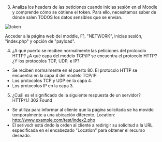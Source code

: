 3. Analiza los headers de las peticiones cuando inicias sesión en el Moodle y comprende
cómo se obtiene el token. Para ello, necesitamos saber de dónde salen TODOS los
datos sensibles que se envían.


![token](https://github.com/DRodriguezArenas/despliegue-de-aplicaciones-web/assets/144775859/7dabd206-f6db-4a31-8c9f-64d7ef39c304)

Acceder a la página web del moddle, F1, "NETWORK", inicias sesión, "index.php" y opción de "payload".

4. ¿A qué puerto se reciben normalmente las peticiones del protocolo HTTP? ¿A qué
capa del modelo TCP/IP se encuentra el protocolo HTTP? ¿Y los protocolos TCP,
UDP, e IP?

- Se reciben normalmente en el puerto 80. El protocolo HTTP se encuentra en la capa 4 del modelo TCP/IP.
- Los protocolos TCP y UDP en la capa 4.
- Los protocolos IP en la capa 3.


5. ¿Cuál es el significado de la siguiente respuesta de un servidor?
HTTP/1.1 302 Found
- Se utiliza para informar al cliente que la página solicitada se ha movido temporalmente a una ubicación diferente.
Location: http://www.example.com/test/index2.php
- El serivodr está dndo la orden al cliente a redirigir su solicitud a la URL especificada en el encabezado "Location" para obtener el recurso deseado.
